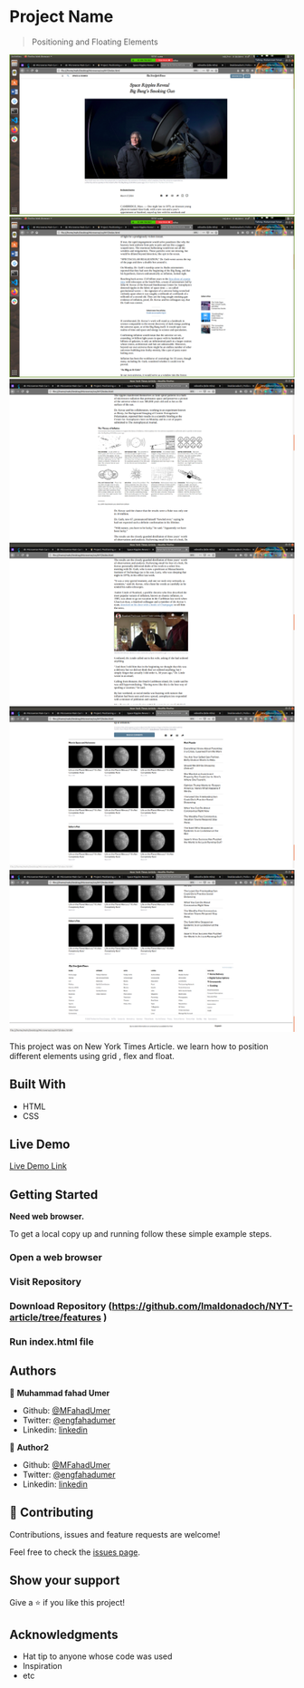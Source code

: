 # Project Name

> Positioning and Floating Elements

![screenshot](./nyt-1.png)
![screenshot](./nyt-2.png)
![screenshot](./nyt-3.png)
![screenshot](./nyt-4.png)
![screenshot](./nyt-5.png)
![screenshot](./nyt-6.png)



This project was on New York Times Article. we learn how to position different elements using grid , flex and float.

## Built With

- HTML
- CSS

## Live Demo

[Live Demo Link](https://rawcdn.githack.com/lmaldonadoch/NYT-article/25b0f305a0bc92bc52d88558b55b3fdf6cd457cd/index.html )


## Getting Started

**Need web browser.**

To get a local copy up and running follow these simple example steps.

### Open a web browser

### Visit Repository

### Download Repository (https://github.com/lmaldonadoch/NYT-article/tree/features )

### Run index.html file




## Authors

👤 **Muhammad fahad Umer**

- Github: [@MFahadUmer](https://github.com/MFahadUmer)
- Twitter: [@engfahadumer](https://twitter.com/engfahadumer)
- Linkedin: [linkedin](https://www.linkedin.com/in/engineer-muhammad-fahad-e-umer-08813055/)

👤 **Author2**

- Github: [@MFahadUmer](https://github.com/MFahadUmer)
- Twitter: [@engfahadumer](https://twitter.com/engfahadumer)
- Linkedin: [linkedin](https://www.linkedin.com/in/engineer-muhammad-fahad-e-umer-08813055/)

## 🤝 Contributing

Contributions, issues and feature requests are welcome!

Feel free to check the [issues page](https://github.com/lmaldonadoch/NYT-article/issues).

## Show your support

Give a ⭐️ if you like this project!

## Acknowledgments

- Hat tip to anyone whose code was used
- Inspiration
- etc

